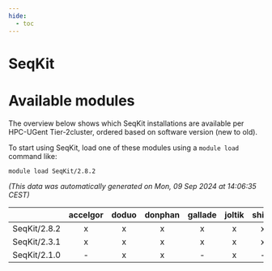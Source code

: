 ```yaml
---
hide:
  - toc
---
```


SeqKit
======

# Available modules


The overview below shows which SeqKit installations are available per HPC-UGent Tier-2cluster, ordered based on software version (new to old).

To start using SeqKit, load one of these modules using a `module load` command like:

```shell
module load SeqKit/2.8.2
```

*(This data was automatically generated on Mon, 09 Sep 2024 at 14:06:35 CEST)*  

| |accelgor|doduo|donphan|gallade|joltik|shinx|skitty|
| :---: | :---: | :---: | :---: | :---: | :---: | :---: | :---: |
|SeqKit/2.8.2|x|x|x|x|x|x|x|
|SeqKit/2.3.1|x|x|x|x|x|x|x|
|SeqKit/2.1.0|-|x|x|-|x|-|x|

